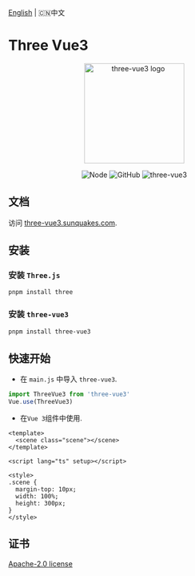 [English](https://github.com/sunquakes/three-vue3/blob/main/README.md) | 🇨🇳中文

# Three Vue3

<p align="center">
  <a href="https://three-vue3.sunquakes.com/" target="_blank" rel="noopener noreferrer">
    <img width="200" src="https://three-vue3.sunquakes.com/images/logo.png" alt="three-vue3 logo">
  </a>
</p>
<p align="center">
  <img src="https://img.shields.io/badge/node-%3E=22.13.0-brightgreen.svg?maxAge=2592000" alt="Node">
  <img alt="GitHub" src="https://img.shields.io/github/license/sunquakes/three-vue3?color=blue">
  <img alt="three-vue3" src="https://img.shields.io/github/v/release/sunquakes/three-vue3">
</p>

## 文档 

访问 [three-vue3.sunquakes.com](https://three-vue3.sunquakes.com).

## 安装

### 安装 `Three.js`

```bash
pnpm install three
```

### 安装 `three-vue3`

```bash
pnpm install three-vue3
```

## 快速开始

- 在 `main.js` 中导入 `three-vue3`.

```js
import ThreeVue3 from 'three-vue3'
Vue.use(ThreeVue3)
```

- 在`Vue 3`组件中使用.

```vue
<template>
  <scene class="scene"></scene>
</template>

<script lang="ts" setup></script>

<style>
.scene {
  margin-top: 10px;
  width: 100%;
  height: 300px;
}
</style>
```

## 证书

[Apache-2.0 license](/LICENSE)

